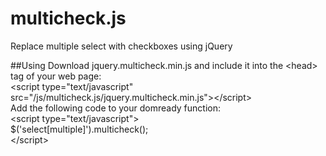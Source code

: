 multicheck.js
=============

Replace multiple select with checkboxes using jQuery

##Using
Download jquery.multicheck.min.js and include it into the &lt;head&gt; tag of your web page:<br/>
&lt;script type="text/javascript" src="/js/multicheck.js/jquery.multicheck.min.js"&gt;&lt;/script&gt;
<br/>
Add the following code to your domready function:<br/>
&lt;script type="text/javascript"&gt;<br/>
  $('select[multiple]').multicheck();<br/>
&lt;/script&gt;
